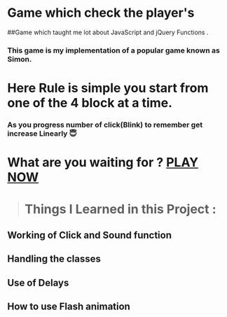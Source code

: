 # Game which check the player's 
##Game which taught me lot about JavaScript and jQuery Functions .

### This game is my implementation of a popular game known as Simon.
# Here Rule is simple you start from one of the 4 block at a time.
### As you progress number of click(Blink) to remember get increase Linearly 😇

# What are you waiting for ?  [PLAY NOW](https://rajpatel-droid.github.io/How_is_your_memory/)

># Things I Learned in this Project :
## Working of Click and Sound function
## Handling the classes
## Use of Delays
## How to use Flash animation
